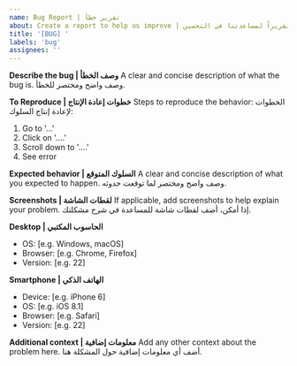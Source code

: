```yaml
---
name: Bug Report | تقرير خطأ
about: Create a report to help us improve | أنشئ تقريراً لمساعدتنا في التحسين
title: '[BUG] '
labels: 'bug'
assignees: ''
---
```


**Describe the bug | وصف الخطأ**
A clear and concise description of what the bug is.
وصف واضح ومختصر للخطأ.

**To Reproduce | خطوات إعادة الإنتاج**
Steps to reproduce the behavior:
الخطوات لإعادة إنتاج السلوك:

1. Go to '...'
2. Click on '....'
3. Scroll down to '....'
4. See error

**Expected behavior | السلوك المتوقع**
A clear and concise description of what you expected to happen.
وصف واضح ومختصر لما توقعت حدوثه.

**Screenshots | لقطات الشاشة**
If applicable, add screenshots to help explain your problem.
إذا أمكن، أضف لقطات شاشة للمساعدة في شرح مشكلتك.

**Desktop | الحاسوب المكتبي**
 - OS: [e.g. Windows, macOS]
 - Browser: [e.g. Chrome, Firefox]
 - Version: [e.g. 22]

**Smartphone | الهاتف الذكي**
 - Device: [e.g. iPhone 6]
 - OS: [e.g. iOS 8.1]
 - Browser: [e.g. Safari]
 - Version: [e.g. 22]

**Additional context | معلومات إضافية**
Add any other context about the problem here.
أضف أي معلومات إضافية حول المشكلة هنا.

